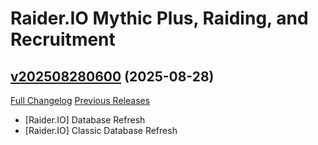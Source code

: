 # Raider.IO Mythic Plus, Raiding, and Recruitment

## [v202508280600](https://github.com/RaiderIO/raiderio-addon/tree/v202508280600) (2025-08-28)
[Full Changelog](https://github.com/RaiderIO/raiderio-addon/compare/v202508270600...v202508280600) [Previous Releases](https://github.com/RaiderIO/raiderio-addon/releases)

- [Raider.IO] Database Refresh  
- [Raider.IO] Classic Database Refresh  
